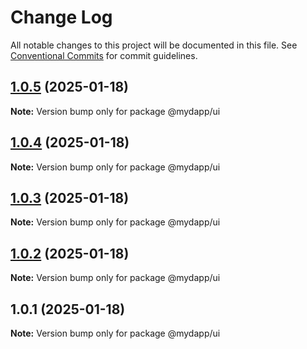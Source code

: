 # Change Log

All notable changes to this project will be documented in this file.
See [Conventional Commits](https://conventionalcommits.org) for commit guidelines.

## [1.0.5](https://github.com/taojiangcb/my-dapp-libs/compare/@mydapp/ui@1.0.1...@mydapp/ui@1.0.5) (2025-01-18)

**Note:** Version bump only for package @mydapp/ui





## [1.0.4](https://github.com/taojiangcb/my-dapp-libs/compare/@mydapp/ui@1.0.1...@mydapp/ui@1.0.4) (2025-01-18)

**Note:** Version bump only for package @mydapp/ui





## [1.0.3](https://github.com/taojiangcb/my-dapp-libs/compare/@mydapp/ui@1.0.1...@mydapp/ui@1.0.3) (2025-01-18)

**Note:** Version bump only for package @mydapp/ui





## [1.0.2](https://github.com/taojiangcb/my-dapp-libs/compare/@mydapp/ui@1.0.1...@mydapp/ui@1.0.2) (2025-01-18)

**Note:** Version bump only for package @mydapp/ui





## 1.0.1 (2025-01-18)

**Note:** Version bump only for package @mydapp/ui
